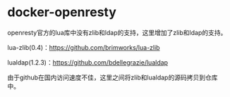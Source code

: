 # docker-openresty

openresty官方的lua库中没有zlib和ldap的支持，这里增加了zlib和ldap的支持。

lua-zlib(0.4)：https://github.com/brimworks/lua-zlib

lualdap(1.2.3)：https://github.com/bdellegrazie/lualdap

由于github在国内访问速度不佳，这里之间将zlib和lualdap的源码拷贝到仓库中。
